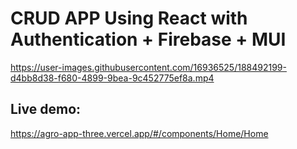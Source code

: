 # CRUD APP Using React with Authentication + Firebase + MUI

https://user-images.githubusercontent.com/16936525/188492199-d4bb8d38-f680-4899-9bea-9c452775ef8a.mp4

## Live demo:

https://agro-app-three.vercel.app/#/components/Home/Home



